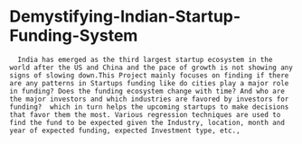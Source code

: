 # Demystifying-Indian-Startup-Funding-System
      India has emerged as the third largest startup ecosystem in the world after the US and China and the pace of growth is not showing any signs of slowing down.This Project mainly focuses on finding if there are any patterns in Startups funding like do cities play a major role in funding? Does the funding ecosystem change with time? And who are the major investors and which industries are favored by investors for funding?  which in turn helps the upcoming startups to make decisions that favor them the most. Various regression techniques are used to find the fund to be expected given the Industry, location, month and year of expected funding, expected Investment type, etc., 


